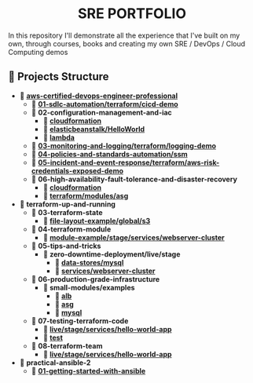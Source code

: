 

<!-- TITLE --> <h1 align="center"> SRE PORTFOLIO </h1>

<!-- SUMMARY -->

<p>In this repository I'll demonstrate all the experience that I've built on my own, through courses, books and creating my own SRE / DevOps / Cloud Computing demos </p>

## 🚀 Projects Structure

 - 📂 [**aws\-certified\-devops\-engineer\-professional**](https://github.com/LuisCusihuaman/SRE/tree/master/aws-certified-devops-engineer-professional)
    - 📂 [**01\-sdlc\-automation\/terraform/cicd-demo**](https://github.com/LuisCusihuaman/SRE/tree/master/aws-certified-devops-engineer-professional/01-sdlc-automation/terraform/cicd-demo) 
    - 📂 **02\-configuration\-management\-and\-iac**
        - 📂 [**cloudformation**](https://github.com/LuisCusihuaman/SRE/tree/master/aws-certified-devops-engineer-professional/02-configuration-management-and-iac/cloudformation)
        - 📂 [**elasticbeanstalk/HelloWorld**](https://github.com/LuisCusihuaman/SRE/tree/master/aws-certified-devops-engineer-professional/02-configuration-management-and-iac/elasticbeanstalk/HelloWorld)
        - 📂 [**lambda**](https://github.com/LuisCusihuaman/SRE/tree/master/aws-certified-devops-engineer-professional/02-configuration-management-and-iac/lambda)
    - 📂 [**03\-monitoring\-and\-logging/terraform/logging\-demo**](https://github.com/LuisCusihuaman/SRE/tree/master/aws-certified-devops-engineer-professional/03-monitoring-and-logging/terraform/logging-demo)
    - 📂 [**04\-policies\-and\-standards\-automation/ssm**](https://github.com/LuisCusihuaman/SRE/tree/master/aws-certified-devops-engineer-professional/04-policies-and-standards-automation/ssm)
    - 📂 [**05\-incident\-and\-event\-response/terraform/aws\-risk\-credentials\-exposed\-demo**](https://github.com/LuisCusihuaman/SRE/tree/master/aws-certified-devops-engineer-professional/05-incident-and-event-response/terraform/aws-risk-credentials-exposed-demo)
    - 📂 **06\-high\-availability\-fault\-tolerance\-and\-disaster\-recovery**
        - 📂 [**cloudformation**](https://github.com/LuisCusihuaman/SRE/tree/master/aws-certified-devops-engineer-professional/06-high-availability-fault-tolerance-and-disaster-recovery/cloudformation)
        - 📂 [**terraform/modules/asg**](https://github.com/LuisCusihuaman/SRE/tree/master/aws-certified-devops-engineer-professional/06-high-availability-fault-tolerance-and-disaster-recovery/terraform/modules/asg)
- 📂 **terraform\-up\-and\-running**
    - 📂 **03\-terraform\-state**
        - 📂 [**file\-layout\-example/global/s3**](https://github.com/LuisCusihuaman/SRE/tree/master/terraform-up-and-running/03-terraform-state/file-layout-example/global/s3)
    - 📂 **04\-terraform\-module**
        - 📂 [**module\-example/stage/services/webserver\-cluster**](https://github.com/LuisCusihuaman/SRE/tree/master/terraform-up-and-running/04-terraform-module/module-example/stage/services/webserver-cluster)
    - 📂 **05\-tips\-and\-tricks**
        - 📂 **zero\-downtime\-deployment/live/stage**
            - 📂 [**data\-stores/mysql**](https://github.com/LuisCusihuaman/SRE/tree/master/terraform-up-and-running/05-tips-and-tricks/zero-downtime-deployment/live/stage/data-stores/mysql)
            - 📂 [**services/webserver\-cluster**](https://github.com/LuisCusihuaman/SRE/tree/master/terraform-up-and-running/05-tips-and-tricks/zero-downtime-deployment/live/stage/services/webserver-cluster)
    - 📂 **06\-production\-grade\-infrastructure**
        - 📂 **small\-modules/examples**
            - 📂 [**alb**](https://github.com/LuisCusihuaman/SRE/tree/master/terraform-up-and-running/06-production-grade-infrastructure/small-modules/examples/alb)
            - 📂 [**asg**](https://github.com/LuisCusihuaman/SRE/tree/master/terraform-up-and-running/06-production-grade-infrastructure/small-modules/examples/asg)
            - 📂 [**mysql**](https://github.com/LuisCusihuaman/SRE/tree/master/terraform-up-and-running/06-production-grade-infrastructure/small-modules/examples/mysql)
    - 📂 **07\-testing\-terraform\-code**
        - 📂 [**live/stage/services/hello-world-app**](https://github.com/LuisCusihuaman/SRE/tree/master/terraform-up-and-running/07-testing-terraform-code/live/stage/services/hello-world-app)
        - 📂 [**test**](https://github.com/LuisCusihuaman/SRE/tree/master/terraform-up-and-running/07-testing-terraform-code/test)
    - 📂 **08\-terraform\-team**
        - 📂 [**live/stage/services/hello-world-app**](https://github.com/LuisCusihuaman/SRE/tree/master/terraform-up-and-running/08-terraform-team/live/stage/services/hello-world-app)
- 📂 **practical-ansible-2**    
    - 📂 [**01-getting-started-with-ansible**](https://github.com/LuisCusihuaman/SRE/tree/master/practical-ansible-2/01-getting-started-with-ansible)